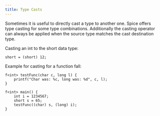 ```yaml
---
title: Type Casts
---
```


Sometimes it is useful to directly cast a type to another one. Spice offers type casting for some type combinations. Additionally the casting operator can always be applied when the source type matches the cast destination type.

Casting an int to the short data type:
```spice
short = (short) 12;
```

Example for casting for a function fall:
```spice
f<int> testFunc(char c, long l) {
    printf("Char was: %c, long was: %d", c, l);
}

f<int> main() {
    int i = 1234567;
    short s = 65;
    testFunc((char) s, (long) i);
}
```